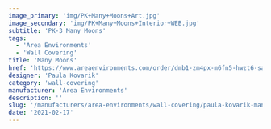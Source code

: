 ```yaml
---
image_primary: 'img/PK+Many+Moons+Art.jpg'
image_secondary: 'img/PK+Many+Moons+Interior+WEB.jpg'
subtitle: 'PK-3 Many Moons'
tags:
  - 'Area Environments'
  - 'Wall Covering'
title: 'Many Moons'
href: 'https://www.areaenvironments.com/order/dmb1-zm4px-m6fn5-hwzt6-safy2-75r33-baysk-jtgzt-3rpjb-e947a'
designer: 'Paula Kovarik'
category: 'wall-covering'
manufacturer: 'Area Environments'
description: ''
slug: '/manufacturers/area-environments/wall-covering/paula-kovarik-many-moons'
date: '2021-02-17'
---
```

